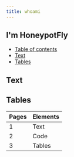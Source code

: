 ```yaml
---
title: whoami
---
```


## I'm HoneypotFly 

- [Table of contents](#table-of-contents)
- [Text](#text)
- [Tables](#tables)

## Text


## Tables

| Pages | Elements |
| ----- | -------- |
| 1     | Text     |
| 2     | Code     |
| 3     | Tables   |

